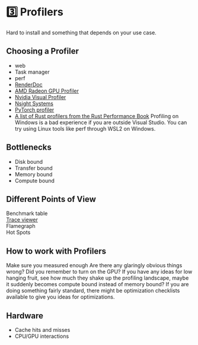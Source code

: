 # 3️⃣ Profilers
Hard to install and something that depends on your use case.  

## Choosing a Profiler

* web
* Task manager
* perf
* [RenderDoc](https://renderdoc.org/)
* [AMD Radeon GPU Profiler](https://gpuopen.com/rgp/)
* [Nvidia Visual Profiler](https://developer.nvidia.com/nvidia-visual-profiler)
* [Nsight Systems](https://developer.nvidia.com/nsight-systems)
* [PyTorch profiler](https://pytorch.org/tutorials/recipes/recipes/profiler_recipe.html)
* [A list of Rust profilers from the Rust Performance Book](https://nnethercote.github.io/perf-book/profiling.html)
Profiling on Windows is a bad experience if you are outside Visual Studio. You can try using Linux tools like perf
through WSL2 on Windows.

## Bottlenecks

* Disk bound
* Transfer bound
* Memory bound
* Compute bound

## Different Points of View
Benchmark table  
[Trace viewer](https://github.com/abhirag/tracy_rust_demo)  
Flamegraph  
Hot Spots  

## How to work with Profilers
Make sure you measured enough
Are there any glaringly obvious things wrong? Did you remember to turn on the GPU?
If you have any ideas for low hanging fruit, see how much they shake up the profiling landscape, maybe it suddenly
becomes compute bound instead of memory bound?
If you are doing something fairly standard, there might be optimization checklists available to give you ideas
for optimizations.

## Hardware

* Cache hits and misses
* CPU/GPU interactions
